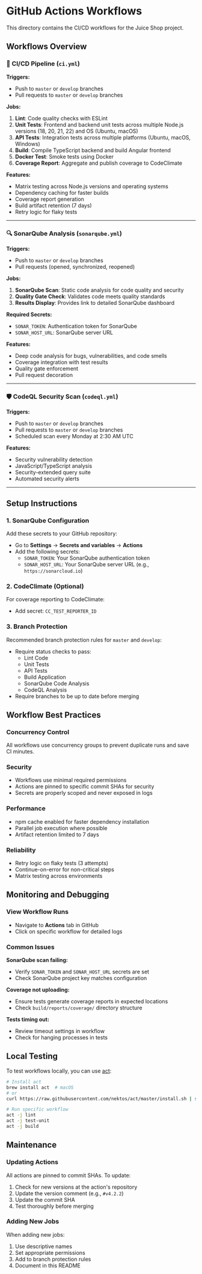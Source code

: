 # GitHub Actions Workflows

This directory contains the CI/CD workflows for the Juice Shop project.

## Workflows Overview

### 🔄 CI/CD Pipeline (`ci.yml`)

**Triggers:**
- Push to `master` or `develop` branches
- Pull requests to `master` or `develop` branches

**Jobs:**
1. **Lint**: Code quality checks with ESLint
2. **Unit Tests**: Frontend and backend unit tests across multiple Node.js versions (18, 20, 21, 22) and OS (Ubuntu, macOS)
3. **API Tests**: Integration tests across multiple platforms (Ubuntu, macOS, Windows)
4. **Build**: Compile TypeScript backend and build Angular frontend
5. **Docker Test**: Smoke tests using Docker
6. **Coverage Report**: Aggregate and publish coverage to CodeClimate

**Features:**
- Matrix testing across Node.js versions and operating systems
- Dependency caching for faster builds
- Coverage report generation
- Build artifact retention (7 days)
- Retry logic for flaky tests

---

### 🔍 SonarQube Analysis (`sonarqube.yml`)

**Triggers:**
- Push to `master` or `develop` branches
- Pull requests (opened, synchronized, reopened)

**Jobs:**
1. **SonarQube Scan**: Static code analysis for code quality and security
2. **Quality Gate Check**: Validates code meets quality standards
3. **Results Display**: Provides link to detailed SonarQube dashboard

**Required Secrets:**
- `SONAR_TOKEN`: Authentication token for SonarQube
- `SONAR_HOST_URL`: SonarQube server URL

**Features:**
- Deep code analysis for bugs, vulnerabilities, and code smells
- Coverage integration with test results
- Quality gate enforcement
- Pull request decoration

---

### 🛡️ CodeQL Security Scan (`codeql.yml`)

**Triggers:**
- Push to `master` or `develop` branches
- Pull requests to `master` or `develop` branches
- Scheduled scan every Monday at 2:30 AM UTC

**Features:**
- Security vulnerability detection
- JavaScript/TypeScript analysis
- Security-extended query suite
- Automated security alerts

---

## Setup Instructions

### 1. SonarQube Configuration

Add these secrets to your GitHub repository:
- Go to **Settings** → **Secrets and variables** → **Actions**
- Add the following secrets:
  - `SONAR_TOKEN`: Your SonarQube authentication token
  - `SONAR_HOST_URL`: Your SonarQube server URL (e.g., `https://sonarcloud.io`)

### 2. CodeClimate (Optional)

For coverage reporting to CodeClimate:
- Add secret: `CC_TEST_REPORTER_ID`

### 3. Branch Protection

Recommended branch protection rules for `master` and `develop`:
- Require status checks to pass:
  - Lint Code
  - Unit Tests
  - API Tests
  - Build Application
  - SonarQube Code Analysis
  - CodeQL Analysis
- Require branches to be up to date before merging

## Workflow Best Practices

### Concurrency Control
All workflows use concurrency groups to prevent duplicate runs and save CI minutes.

### Security
- Workflows use minimal required permissions
- Actions are pinned to specific commit SHAs for security
- Secrets are properly scoped and never exposed in logs

### Performance
- npm cache enabled for faster dependency installation
- Parallel job execution where possible
- Artifact retention limited to 7 days

### Reliability
- Retry logic on flaky tests (3 attempts)
- Continue-on-error for non-critical steps
- Matrix testing across environments

## Monitoring and Debugging

### View Workflow Runs
- Navigate to **Actions** tab in GitHub
- Click on specific workflow for detailed logs

### Common Issues

**SonarQube scan failing:**
- Verify `SONAR_TOKEN` and `SONAR_HOST_URL` secrets are set
- Check SonarQube project key matches configuration

**Coverage not uploading:**
- Ensure tests generate coverage reports in expected locations
- Check `build/reports/coverage/` directory structure

**Tests timing out:**
- Review timeout settings in workflow
- Check for hanging processes in tests

## Local Testing

To test workflows locally, you can use [act](https://github.com/nektos/act):

```bash
# Install act
brew install act  # macOS
# or
curl https://raw.githubusercontent.com/nektos/act/master/install.sh | sudo bash

# Run specific workflow
act -j lint
act -j test-unit
act -j build
```

## Maintenance

### Updating Actions
All actions are pinned to commit SHAs. To update:
1. Check for new versions at the action's repository
2. Update the version comment (e.g., `#v4.2.2`)
3. Update the commit SHA
4. Test thoroughly before merging

### Adding New Jobs
When adding new jobs:
1. Use descriptive names
2. Set appropriate permissions
3. Add to branch protection rules
4. Document in this README
